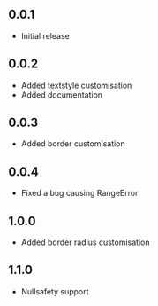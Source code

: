 ## 0.0.1
* Initial release

## 0.0.2
* Added textstyle customisation
* Added documentation

## 0.0.3
* Added border customisation

## 0.0.4
* Fixed a bug causing RangeError

## 1.0.0
* Added border radius customisation

## 1.1.0
* Nullsafety support
